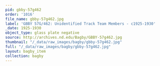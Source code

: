 ```yaml
---
pid: gbby-57g462
order: '1016'
file_name: gbby-57g462.jpg
label: 'GBBY 57G/462: Unidentified Track Team Members - c1925-1930'
_date: 1925-1930
object_type: glass plate negative
source: http://archives.nd.edu/Bagby/GBBY-57g462.jpg
thumbnail: "/_data/raw_images/bagby/gbby-57g462.jpg"
full: "/_data/raw_images/bagby/gbby-57g462.jpg"
layout: bagby_item
collection: bagby
---
```

